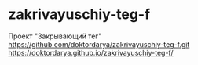 # zakrivayuschiy-teg-f
Проект "Закрывающий тег"
https://github.com/doktordarya/zakrivayuschiy-teg-f.git
https://doktordarya.github.io/zakrivayuschiy-teg-f/
